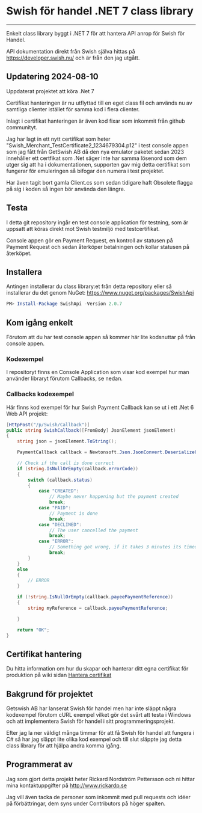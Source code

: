 # Swish för handel .NET 7 class library

---

Enkelt class library byggt i .NET 7 för att hantera API anrop för Swish för Handel.

API dokumentation direkt från Swish själva hittas på https://developer.swish.nu/ och är från den jag utgått.

## Updatering 2024-08-10
Uppdaterat projektet att köra .Net 7

Certifikat hanteringen är nu utflyttad till en eget class fil och används nu av samtliga clienter istället för samma kod i flera clienter.

Inlagt i certifikat hanteringen är även kod fixar som inkommit från github communityt.

Jag har lagt in ett nytt certifikat som heter "Swish_Merchant_TestCertificate2_1234679304.p12" i test console appen som jag fått från GetSwish AB då den nya emulator paketet sedan 2023 innehåller ett certfikat som .Net säger inte har samma lösenord som dem utger sig att ha i dokumentationen, supporten gav mig detta certifikat som fungerar för emuleringen så bifogar den numera i test projektet.

Har även tagit bort gamla Client.cs som sedan tidigare haft Obsolete flagga på sig i koden så ingen bör använda den längre.

## Testa

I detta git repository ingår en test console application för testning, som är uppsatt att köras direkt mot Swish testmiljö med testcertifikat.

Console appen gör en Payment Request, en kontroll av statusen på Payment Request och sedan återköper betalningen och kollar statusen på återköpet.

## Installera
Antingen installerar du class library:et från detta repository eller så installerar du det genom NuGet: https://www.nuget.org/packages/SwishApi

```powershell
PM> Install-Package SwishApi -Version 2.0.7
```

## Kom igång enkelt

Förutom att du har test console appen så kommer här lite kodsnuttar på från console appen.

### Kodexempel

I repositoryt finns en Console Application som visar kod exempel hur man använder libraryt förutom Callbacks, se nedan.

### Callbacks kodexempel

Här finns kod exempel för hur Swish Payment Callback kan se ut i ett .Net 6 Web API projekt:

```C#
[HttpPost("/p/Swish/Callback")]
public string SwishCallback([FromBody] JsonElement jsonElement)
{
	string json = jsonElement.ToString();

	PaymentCallback callback = Newtonsoft.Json.JsonConvert.DeserializeObject<PaymentCallback>(json);

	// Check if the call is done correct
	if (string.IsNullOrEmpty(callback.errorCode))
	{
		switch (callback.status)
		{
			case "CREATED":
				// Maybe never happening but the payment created
				break;
			case "PAID":
				// Payment is done
				break;
			case "DECLINED":
				// The user cancelled the payment
				break;
			case "ERROR":
				// Something got wrong, if it takes 3 minutes its timeouts to ERROR
				break;
		}
	}
	else
	{
		// ERROR
	}

	if (!string.IsNullOrEmpty(callback.payeePaymentReference))
	{
		string myReference = callback.payeePaymentReference;

	}

	return "OK";
}
```

## Certifikat hantering

Du hitta information om hur du skapar och hanterar ditt egna certifikat för produktion på wiki sidan [Hantera certifikat](https://github.com/RickardPettersson/swish-api-csharp/wiki/Hantera-certifikat)

## Bakgrund för projektet

Getswish AB har lanserat Swish för handel men har inte släppt några kodexempel förutom cURL exempel vilket gör det svårt att testa i Windows och att implementera Swish för handel i sitt programmeringsprojekt.

Efter jag la ner väldigt många timmar för att få Swish för handel att fungera i C# så har jag släppt lite olika kod exempel och till slut släppte jag detta class library för att hjälpa andra komma igång.

## Programmerat av

Jag som gjort detta projekt heter Rickard Nordström Pettersson och ni hittar mina kontaktuppgifter på http://www.rickardp.se

Jag vill även tacka de personer som inkommit med pull requests och idéer på förbättringar, dem syns under Contributors på höger spalten.
